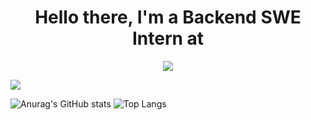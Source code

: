 <div align="center" display="flex" flex-direction="row" align-items="center" justify-content="center"><h1>Hello there, I'm a Backend SWE Intern at </h1><a href=""><img src="https://cdn.comparably.com/26860242/l/72913_logo_quickbase.png"/></a></p></div>

![](https://komarev.com/ghpvc/?username=asynchroza)

![Anurag's GitHub stats](https://github-readme-stats.vercel.app/api?username=asynchroza&count_private=true&theme=radical)
![Top Langs](https://github-readme-stats.vercel.app/api/top-langs/?username=asynchroza&theme=radical&layout=compact&hide=css,html)



